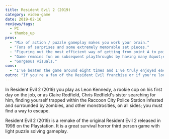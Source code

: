 ```yaml
---
title: Resident Evil 2 (2019)
category: video-game
date: 2019-02-16
reviews/tags:
  - PC
  - thumbs_up
pros:
  - "Mix of action / puzzle gameplay makes you work your brain."
  - "Tons of surprises and some extremely memorable set pieces."
  - "Figuring out the most efficient way of getting from point A to point B has never been so exhilarating."
  - "Game remains fun on subsequent playthroughs by having many &quot;easy to learn but hard to master&quot; gameplay elements such as how to deal with each enemy/boss effectively."
  - "Gorgeous visuals."
cons:
  - "I've beaten the game around eight times and I've truly enjoyed each moment I've spent with the game. However, if you only want to play through the game's &quot;unique&quot; content once then you'll most likely spend ten to sixteen hours with the game in total which is something to be considered due to the game's price."
outro: "If you're a fan of the Resident Evil franchise or if you're looking for a great survival horror game then you can't go wrong with Resident Evil 2 (2019).  "
---
```


In Resident Evil 2 (2019) you play as Leon Kennedy, a rookie cop on his first day on the job, or as Claire Redfield, Chris Redfield's sister searching for him, finding yourself trapped within the Raccoon City Police Station infested and surrounded by zombies, and other monstrosities, on all sides; you must find a way to escape.

Resident Evil 2 (2019) is a remake of the original Resident Evil 2 released in 1998 on the Playstation. It is a great survival horror third person game with light puzzle solving gameplay.
